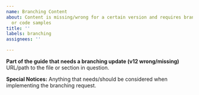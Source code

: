 ```yaml
---
name: Branching Content
about: Content is missing/wrong for a certain version and requires branching sections
  or code samples
title: ''
labels: branching
assignees: ''

---
```


**Part of the guide that needs a branching update (v12 wrong/missing)**
URL/path to the file or section in question.

**Special Notices:**
Anything that needs/should be considered when implementing the branching request.
